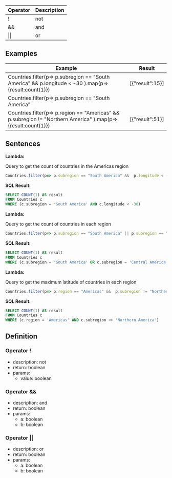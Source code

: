 |Operator   |Description  |
|-----------|-------------|
|!					|not					|
|&&					|and					|
|\|\|				|or						|

## Examples

| Example           																																																	| Result 				|
|---------------------------------------------------------------------------------------------------------------------|---------------|
|Countries.filter(p=> p.subregion == "South America" &&  p.longitude < -30 ).map(p=> {result:count(1)})								|[{"result":15}]|
|Countries.filter(p=> p.subregion == "South America" || p.subregion == "Central America" ).map(p=> {result:count(1)})	|[{"result":23}]|
|Countries.filter(p=> p.region == "Americas" &&  p.subregion != "Northern America" ).map(p=> {result:count(1)})				|[{"result":51}]|

## Sentences

**Lambda:**

Query to get the count of countries in the Americas region

```js
Countries.filter(p=> p.subregion == "South America" &&  p.longitude < -30 ).map(p=> {result:count(1)})
```

**SQL Result:**

```sql
SELECT COUNT(1) AS result 
FROM Countries c  
WHERE (c.subregion = 'South America' AND c.longitude < -30) 
```

**Lambda:**

Query to get the count of countries in each region

```js
Countries.filter(p=> p.subregion == "South America" || p.subregion == "Central America" ).map(p=> {result:count(1)})
```

**SQL Result:**

```sql
SELECT COUNT(1) AS result 
FROM Countries c  
WHERE (c.subregion = 'South America' OR c.subregion = 'Central America') 
```

**Lambda:**

Query to get the maximum latitude of countries in each region

```js
Countries.filter(p=> p.region == "Americas" &&  p.subregion != "Northern America" ).map(p=> {result:count(1)})
```

**SQL Result:**

```sql
SELECT COUNT(1) AS result 
FROM Countries c  
WHERE (c.region = 'Americas' AND c.subregion <> 'Northern America') 
```

## Definition

### Operator !

- description: not
- return: boolean
- params:
	- value: boolean

### Operator &&

- description: and
- return: boolean
- params:
	- a: boolean
	- b: boolean

### Operator ||

- description: or
- return: boolean
- params:
	- a: boolean
	- b: boolean

